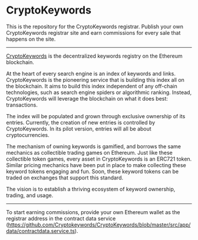 # CryptoKeywords
This is the repository for the CryptoKeywords registrar. Publish your own CryptoKeywords registrar site and earn commissions for every sale that happens on the site.

---

[CryptoKeywords](https://cryptokeywords.com) is the decentralized keywords registry on the Ethereum blockchain.

At the heart of every search engine is an index of keywords and links. CryptoKeywords is the pioneering service that is building this index all on the blockchain. It aims to build this index independent of any off-chain technologies, such as search engine spiders or algorithmic ranking. Instead, CryptoKeywords will leverage the blockchain on what it does best: transactions.

The index will be populated and grown through exclusive ownership of its entries. Currently, the creation of new entries is controlled by CryptoKeywords. In its pilot version, entries will all be about cryptocurrencies.

The mechanism of owning keywords is gamified, and borrows the same mechanics as collectible trading games on Ethereum. Just like these collectible token games, every asset in CryptoKeywords is an ERC721 token. Similar pricing mechanics have been put in place to make collecting these keyword tokens engaging and fun. Soon, these keyword tokens can be traded on exchanges that support this standard.

The vision is to establish a thriving ecosystem of keyword ownership, trading, and usage.

---

To start earning commissions, provide your own Ethereum wallet as the registrar address in the contract data service (https://github.com/Cryptokeywords/CryptoKeywords/blob/master/src/app/data/contractdata.service.ts).

